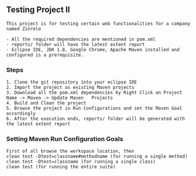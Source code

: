 ## Testing Project II

    This project is for testing certain web functionalities for a company named Zinrelo

    - All the required dependencies are mentioned in pom.xml
    - reports/ folder will have the latest extent report
    - Eclipse IDE, JDK 1.8, Google Chrome, Apache Maven installed and configured is a prerequisite.

### Steps

    1. Clone the git repository into your eclipse IDE
    2. Import the project as existing Maven projects
    3. Download all the pom.xml dependencies by Right Click on Project Name -> Maven -> Update Maven   Projects
    4. Build and Clean the project
    5. Browse the project in Run Configurations and set the Maven Goal accordingly
    6. After the execution ends, reports/ folder will be generated with the latest extent report

### Setting Maven Run Configuration Goals

    First of all browse the workspace location, then
    clean test -Dtest=classname#methodname (for running a single method)
    clean test -Dtest=classname (for running a single class)
    clean test (for running the entire suite)
